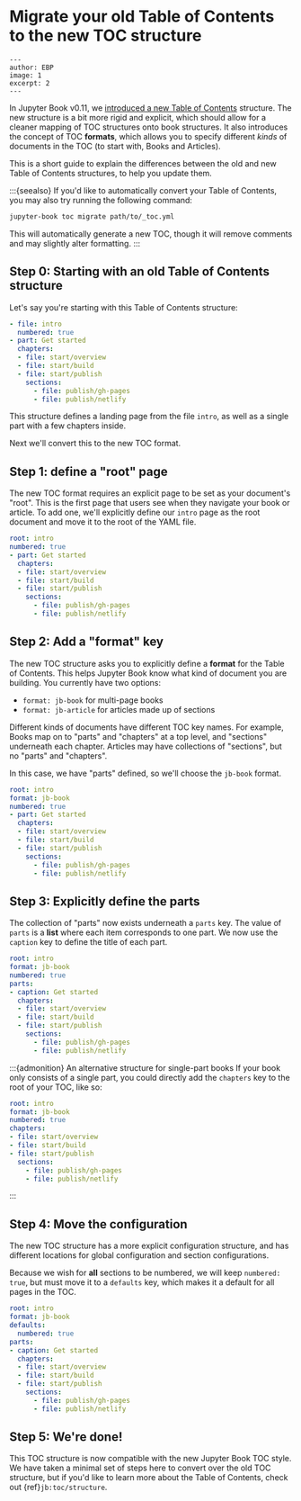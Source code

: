 # Migrate your old Table of Contents to the new TOC structure

```{post} 2021-06-17
---
author: EBP
image: 1
excerpt: 2
---
```

In Jupyter Book v0.11, we [introduced a new Table of Contents](https://jupyterbook.org/reference/_changelog.html#v0-11-0) structure.
The new structure is a bit more rigid and explicit, which should allow for a cleaner mapping of TOC structures onto book structures.
It also introduces the concept of TOC **formats**, which allows you to specify different _kinds_ of documents in the TOC (to start with, Books and Articles).

This is a short guide to explain the differences between the old and new Table of Contents structures, to help you update them.

:::\{seealso}
If you'd like to automatically convert your Table of Contents, you may also try running the following command:

```bash
jupyter-book toc migrate path/to/_toc.yml
```

This will automatically generate a new TOC, though it will remove comments and may slightly alter formatting.
:::

## Step 0: Starting with an old Table of Contents structure

Let's say you're starting with this Table of Contents structure:

```yaml
- file: intro
  numbered: true
- part: Get started
  chapters:
  - file: start/overview
  - file: start/build
  - file: start/publish
    sections:
      - file: publish/gh-pages
      - file: publish/netlify
```

This structure defines a landing page from the file `intro`, as well as a single part with a few chapters inside.

Next we'll convert this to the new TOC format.

## Step 1: define a "root" page

The new TOC format requires an explicit page to be set as your document's "root".
This is the first page that users see when they navigate your book or article.
To add one, we'll explicitly define our `intro` page as the root document and move it to the root of the YAML file.

```yaml
root: intro
numbered: true
- part: Get started
  chapters:
  - file: start/overview
  - file: start/build
  - file: start/publish
    sections:
      - file: publish/gh-pages
      - file: publish/netlify
```

## Step 2: Add a "format" key

The new TOC structure asks you to explicitly define a **format** for the Table of Contents.
This helps Jupyter Book know what kind of document you are building.
You currently have two options:

- `format: jb-book` for multi-page books
- `format: jb-article` for articles made up of sections

Different kinds of documents have different TOC key names.
For example, Books map on to "parts" and "chapters" at a top level, and "sections" underneath each chapter.
Articles may have collections of "sections", but no "parts" and "chapters".

In this case, we have "parts" defined, so we'll choose the `jb-book` format.

```yaml
root: intro
format: jb-book
numbered: true
- part: Get started
  chapters:
  - file: start/overview
  - file: start/build
  - file: start/publish
    sections:
      - file: publish/gh-pages
      - file: publish/netlify
```

## Step 3: Explicitly define the parts

The collection of "parts" now exists underneath a `parts` key.
The value of `parts` is a **list** where each item corresponds to one part.
We now use the `caption` key to define the title of each part.

```yaml
root: intro
format: jb-book
numbered: true
parts:
- caption: Get started
  chapters:
  - file: start/overview
  - file: start/build
  - file: start/publish
    sections:
      - file: publish/gh-pages
      - file: publish/netlify
```

:::\{admonition} An alternative structure for single-part books
If your book only consists of a single part, you could directly add the `chapters` key to the root of your TOC, like so:

```yaml
root: intro
format: jb-book
numbered: true
chapters:
- file: start/overview
- file: start/build
- file: start/publish
  sections:
    - file: publish/gh-pages
    - file: publish/netlify
```

:::

## Step 4: Move the configuration

The new TOC structure has a more explicit configuration structure, and has different locations for global configuration and section configurations.

Because we wish for **all** sections to be numbered, we will keep `numbered: true`, but must move it to a `defaults` key, which makes it a default for all pages in the TOC.

```yaml
root: intro
format: jb-book
defaults:
  numbered: true
parts:
- caption: Get started
  chapters:
  - file: start/overview
  - file: start/build
  - file: start/publish
    sections:
      - file: publish/gh-pages
      - file: publish/netlify
```

## Step 5: We're done!

This TOC structure is now compatible with the new Jupyter Book TOC style.
We have taken a minimal set of steps here to convert over the old TOC structure, but if you'd like to learn more about the Table of Contents, check out {ref}`jb:toc/structure`.
